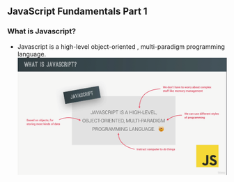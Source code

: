 ## JavaScript Fundamentals Part 1

### What is Javascript?

-   Javascript is a high-level object-oriented , multi-paradigm programming language.
    ![alt text](image.png)
